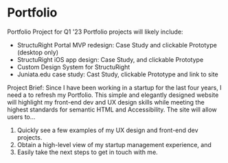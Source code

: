 # Portfolio
Portfolio Project for Q1 '23
Portfolio projects will likely include: 

* StructuRight Portal MVP redesign: Case Study and clickable Prototype (desktop only)
* StructuRight iOS app design: Case Study, and clickable Prototype
* Custom Design System for StructuRight
* Juniata.edu case study: Cast Study, clickable Prototype and link to site


Project Brief: Since I have been working in a startup for the last four years, I need a to refresh my Portfolio. This simple and elegantly designed website will highlight my front-end dev and UX design skills while meeting the highest standards for semantic HTML and Accessibility. The site will allow users to...

1) Quickly see a few examples of my UX design and front-end dev projects.
2) Obtain a high-level view of my startup management experience, and
3) Easily take the next steps to get in touch with me.

